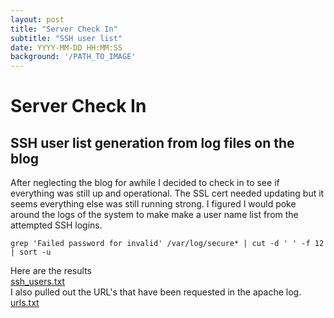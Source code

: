 ```yaml
---
layout: post
title: "Server Check In"
subtitle: "SSH user list"
date: YYYY-MM-DD HH:MM:SS
background: '/PATH_TO_IMAGE'
---
```



# Server Check In 
## SSH user list generation from log files on the blog


After neglecting the blog for awhile I decided to check in to see if everything was still up and operational. The SSL cert needed updating but it seems everything else was still running strong. I figured I would poke around the logs of the system to make make a user name list from the attempted SSH logins.
```
grep 'Failed password for invalid' /var/log/secure* | cut -d ' ' -f 12 | sort -u
```

Here are the results  
[ssh_users.txt](https://1337newbs.com/text/ssh_users.txt)  
I also pulled out the URL's that have been requested in the apache log.  
[urls.txt](https://1337newbs.com/text/urls.txt)
